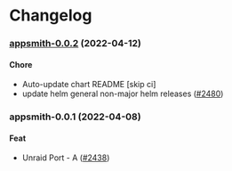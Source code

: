 # Changelog<br>


<a name="appsmith-0.0.2"></a>
### [appsmith-0.0.2](https://github.com/truecharts/apps/compare/appsmith-0.0.1...appsmith-0.0.2) (2022-04-12)

#### Chore

* Auto-update chart README [skip ci]
* update helm general non-major helm releases ([#2480](https://github.com/truecharts/apps/issues/2480))



<a name="appsmith-0.0.1"></a>
### appsmith-0.0.1 (2022-04-08)

#### Feat

* Unraid Port - A ([#2438](https://github.com/truecharts/apps/issues/2438))
